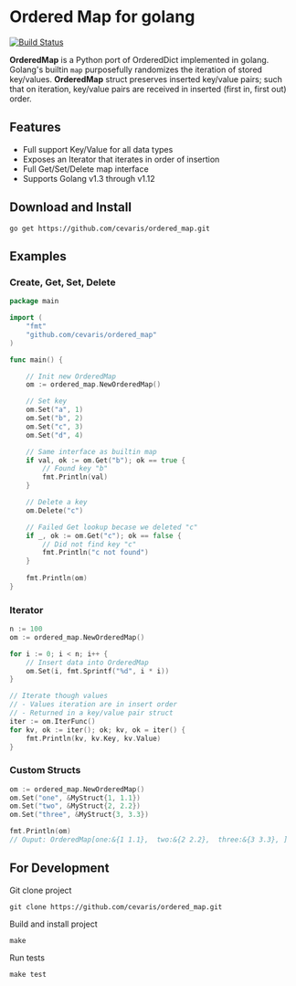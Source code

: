 # Ordered Map for golang

[![Build Status](https://travis-ci.org/cevaris/ordered_map.svg?branch=master)](https://travis-ci.org/cevaris/ordered_map)

**OrderedMap** is a Python port of OrderedDict implemented in golang. Golang's builtin `map` purposefully randomizes the iteration of stored key/values. **OrderedMap** struct preserves inserted key/value pairs; such that on iteration, key/value pairs are received in inserted (first in, first out) order.


## Features
- Full support Key/Value for all data types
- Exposes an Iterator that iterates in order of insertion
- Full Get/Set/Delete map interface
- Supports Golang v1.3 through v1.12

## Download and Install 
  
`go get https://github.com/cevaris/ordered_map.git`


## Examples

### Create, Get, Set, Delete

```go
package main

import (
    "fmt"
    "github.com/cevaris/ordered_map"
)

func main() {

    // Init new OrderedMap
    om := ordered_map.NewOrderedMap()

    // Set key
    om.Set("a", 1)
    om.Set("b", 2)
    om.Set("c", 3)
    om.Set("d", 4)

    // Same interface as builtin map
    if val, ok := om.Get("b"); ok == true {
        // Found key "b"
        fmt.Println(val)
    }

    // Delete a key
    om.Delete("c")

    // Failed Get lookup becase we deleted "c"
    if _, ok := om.Get("c"); ok == false {
        // Did not find key "c"
        fmt.Println("c not found")
    }
    
    fmt.Println(om)
}
```


### Iterator

```go
n := 100
om := ordered_map.NewOrderedMap()

for i := 0; i < n; i++ {
    // Insert data into OrderedMap
    om.Set(i, fmt.Sprintf("%d", i * i))
}

// Iterate though values
// - Values iteration are in insert order
// - Returned in a key/value pair struct
iter := om.IterFunc()
for kv, ok := iter(); ok; kv, ok = iter() {
    fmt.Println(kv, kv.Key, kv.Value)
}
```

### Custom Structs

```go
om := ordered_map.NewOrderedMap()
om.Set("one", &MyStruct{1, 1.1})
om.Set("two", &MyStruct{2, 2.2})
om.Set("three", &MyStruct{3, 3.3})

fmt.Println(om)
// Ouput: OrderedMap[one:&{1 1.1},  two:&{2 2.2},  three:&{3 3.3}, ]
```
  
## For Development

Git clone project 

`git clone https://github.com/cevaris/ordered_map.git`  
  
Build and install project

`make`

Run tests 

`make test`







